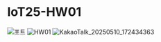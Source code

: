 # IoT25-HW01

![포트](https://github.com/user-attachments/assets/008ff027-d4f0-46a7-b227-b727c2d9b983)
![HW01](https://github.com/user-attachments/assets/f06eb57e-2874-4e0c-b513-d7a6878e1fb8)
![KakaoTalk_20250510_172434363](https://github.com/user-attachments/assets/6b1eb024-02c9-4c15-9e1d-b3cf66e8f148)
